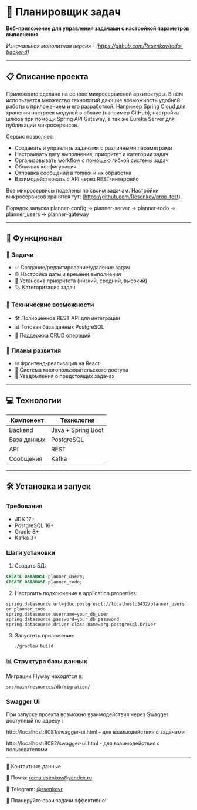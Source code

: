 # 📝 Планировщик задач

**Веб-приложение для управления задачами с настройкой параметров выполнения**

*Изначальная монолитная версия -  (https://github.com/Resenkov/todo-backend)*

---

## 📋 Описание проекта

Приложение сделано на основе микросервисной архитектуры. В нём используется множество технологий дающие возможность удобной работы с приложением и его разработкой. Например Spring Cloud для хранения настроек модулей в облаке (например GitHub), настройка шлюза при помощи Spring API Gateway, а так же Eureka Server для публикации микросервисов.

Сервис позволяет:
- Создавать и управлять задачами с различными параметрами
- Настраивать дату выполнения, приоритет и категории задач
- Организовывать workflow с помощью гибкой системы задач
- Облачная конфигурация
- Отправка сообщений в топики и их обработка
- Взаимодействовать с API через REST-интерфейс

Все микросервисы поделены по своим задачам. Настройки микросервисов хранятся тут: (https://github.com/Resenkov/prop-test).

Порядок запуска planner-config -> planner-server -> planner-todo -> planner_users -> planner-gateway

---

## 🚀 Функционал

### 📌 Задачи
- ✅ Создание/редактирование/удаление задач
- ⏰ Настройка даты и времени выполнения
- 🔢 Установка приоритета (низкий, средний, высокий)
- 🏷️ Категоризация задач

### 🔧 Технические возможности
- 🛠️ Полноценное REST API для интеграции
- 📊 Готовая база данных PostgreSQL
- 🔄 Поддержка CRUD операций

### 🔮 Планы развития
- 🌐 Фронтенд-реализация на React
- 👥 Система многопользовательского доступа
- 🔔 Уведомления о предстоящих задачах

---

## 💻 Технологии

| Компонент       | Технология        |
|----------------|--------------------|
| Backend        | Java + Spring Boot |
| База данных    | PostgreSQL         |
| API            | REST               |
| Сообщения      | Kafka              |

---

## 🛠️ Установка и запуск

### Требования
- JDK 17+
- PostgreSQL 16+
- Gradle 8+
- Kafka 3+


### Шаги установки

1. Создать БД:
```sql
CREATE DATABASE planner_users;
CREATE DATABASE planner_todo;
```

2. Настроить подключение в application.properties:
```properties
spring.datasource.url=jdbc:postgresql://localhost:5432/planner_users or planner_todo
spring.datasource.username=your_db_user
spring.datasource.password=your_db_password
spring.datasource.driver-class-name=org.postgresql.Driver
```

3. Запустить приложение:
```
   ./gradlew build
```
### 📊 Структура базы данных

Миграции Flyway находятся в:
```
src/main/resources/db/migration/
```

### Swagger UI
При запуске проекта возможно взаимодействия через Swagger доступный по адресу :

http://localhost:8081/swagger-ui.html - для взаимодействия с задачами

http://localhost:8082/swagger-ui.html - для взаимодействия с пользователями

---
📌 Контактные данные

📧 Почта: roma.esenkov@yandex.ru

📱 Telegram: [@rsenkovr](https://t.me/rsenkovr)

🚀 Планируйте свои задачи эффективно!
